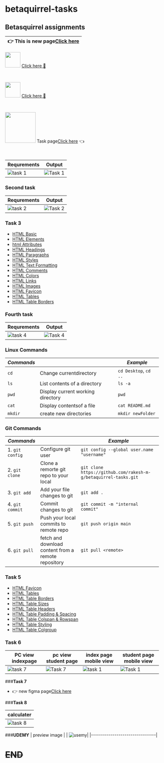 # betaquirrel-tasks

## Betasquirrel assignments
| 👉 This is new page[Click here](https://rakesh-m-g.github.io/betaquirrel-tasks/)  |
|-----------------------------------------------------------------------------------|


<img src="images/stack-overflow logo.png" height="50px" > [Click here 📙](https://stackoverflow.com/users/21194129/dote)

<br>

<img src="images/linkedin.png" height="50px" > [Click here 📙](https://www.linkedin.com/in/rakesh-mg-615168213/)

<br>

<img src="images/qrcode_rakesh-m-g.github.io.png" width="100" height="100"> Task page[Click here](https://rakesh-m-g.github.io/betaquirrel-tasks/) 👈

<br>

| Requrements                     | Output                  |
| ------------------------------- | ----------------------- |
| ![task 1](images/task-1req.png) | ![Task 1](images/m.png) |

### **Second task**

| Requrements                     | Output                       |
| ------------------------------- | ---------------------------- |
| ![task 2](images/task2-req.png) | ![Task 2](images/task-2.png) |

### **Task 3**

- [HTML Basic](https://www.w3schools.com/html/default.asp)
- [HTML Elements](https://www.w3schools.com/html/html_basic.asp)
- [html Attributes](https://www.w3schools.com/html/html_attributes.asp)
- [HTML Headings](https://www.w3schools.com/html/html_headings.asp)
- [HTML Paragraphs](https://www.w3schools.com/html/html_paragraphs.asp)
- [HTML Styles](https://www.w3schools.com/html/html_styles.asp)
- [HTML Text Formatting](https://www.w3schools.com/html/html_formatting.asp)
- [HTML Comments](https://www.w3schools.com/html/html_comments.asp)
- [HTML Colors](https://www.w3schools.com/html/html_colors.asp)
- [HTML Links](https://www.w3schools.com/html/html_links.asp)
- [HTML Images](https://www.w3schools.com/html/html_images.asp)
- [HTML Favicon](https://www.w3schools.com/html/html_favicon.asp)
- [HTML Tables](https://www.w3schools.com/html/html_tables.asp)
- [HTML Table Borders](https://www.w3schools.com/html/html_table_borders.asp)

### **Fourth task**

| Requrements                     | Output                       |
| ------------------------------- | ---------------------------- |
| ![task 4](images/task4-req.png) | ![Task 4](images/task-4.png) |

### **Linux Commands**

| _Commands_ |                                   | _Example_             |
| ---------- | --------------------------------- | --------------------- |
| `cd`       | Change currentdirectory           | `cd Desktop`, `cd ..` |
| `ls`       | List contents of a directory      | `ls -a`               |
| `pwd`      | Display current working directory | `pwd`                 |
| `cat`      | Display contentsof a file         | `cat README.md`       |
| `mkdir`    | create new directories            | `mkdir newFolder`     |

### **Git Commands**

| _Commands_      |                                                     | _Example_                                                       |
| --------------- | --------------------------------------------------- | --------------------------------------------------------------- |
| 1. `git config` | Configure git user                                  | `git config --global user.name "username"`                      |
| 2. `git clone`  | Clone a remorte git repo to your local              | `git clone https://github.com/rakesh-m-g/betaquirrel-tasks.git` |
| 3. `git add`    | Add your file changes to git                        | `git add .`                                                     |
| 4. `git commit` | Commit changes to git                               | `git commit -m "internal commit"`                               |
| 5. `git push`   | Push your local commits to remote repo              | `git push origin main`                                          |
| 6. `git pull`   | fetch and download content from a remote repository | `git pull <remote> `                                            |

### Task 5

- [HTML Favicon](https://www.w3schools.com/html/html_favicon.asp)
- [HTML Tables](https://www.w3schools.com/html/html_tables.asp)
- [HTML Table Borders](https://www.w3schools.com/html/html_table_borders.asp)
- [HTML Table Sizes](https://www.w3schools.com/html/html_table_sizes.asp)
- [HTML Table Headers](https://www.w3schools.com/html/html_table_headers.asp)
- [HTML Table Padding & Spacing](https://www.w3schools.com/html/html_table_padding_spacing.asp)
- [HTML Table Colspan & Rowspan](https://www.w3schools.com/html/html_table_colspan_rowspan.asp)
- [HTML Table Styling](https://www.w3schools.com/html/html_table_styling.asp)
- [HTML Table Colgroup](https://www.w3schools.com/html/html_table_colgroup.asp)



### **Task 6**

| PC view indexpage                 | pc view student page                | index page mobile view          | student page mobile view          |
| --------------------------------- | ----------------------------------- | ------------------------------- | --------------------------------- |
| ![task 7](images/indexPagePc.png) | ![Task 7](images/studentpagePc.png) | ![task 1](images/indexPage.png) | ![Task 1](images/studentpage.png) |

###**Task 7**

- 👉 new figma page[Click here](https://www.figma.com/proto/23Lt0RxK8bnmppv2t0aeGD/Untitled?page-id=149%3A812&node-id=149%3A2216&viewport=238%2C211%2C0.34&scaling=scale-down&starting-point-node-id=149%3A2216)

###**Task 8**

| calculater                   |
| ---------------------------- |
| ![task 8](images/calculator.png) |

###**UDEMY**
|          preview image          |
| ![usemy](images/udemy_first.png)|
|---------------------------------|

# ~~END~~
